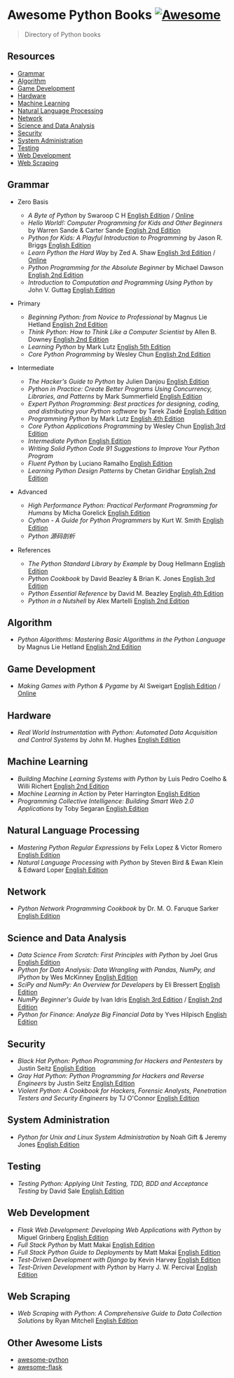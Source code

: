 # Awesome Python Books [![Awesome](https://cdn.rawgit.com/sindresorhus/awesome/d7305f38d29fed78fa85652e3a63e154dd8e8829/media/badge.svg)](https://github.com/sindresorhus/awesome)

> Directory of Python books

## Resources
- [Grammar](#grammar)
- [Algorithm](#algorithm)
- [Game Development](#game-development)
- [Hardware](#hardware)
- [Machine Learning](#machine-learning)
- [Natural Language Processing](#natural-language-processing)
- [Network](#network)
- [Science and Data Analysis](#science-and-data-analysis)
- [Security](#security)
- [System Administration](#system-administration)
- [Testing](#testing)
- [Web Development](#web-development)
- [Web Scraping](#web-scraping)

## Grammar
- Zero Basis
    - *A Byte of Python* by Swaroop C H [English Edition](http://www.amazon.com/Byte-Python-Swaroop-C-H/dp/1514828146) / [Online](http://python.swaroopch.com/)
    - *Hello World!: Computer Programming for Kids and Other Beginners* by Warren Sande & Carter Sande [English 2nd Edition](http://www.amazon.com/Hello-World-Computer-Programming-Beginners/dp/1617290920)
    - *Python for Kids: A Playful Introduction to Programming* by Jason R. Briggs [English Edition](http://www.amazon.com/Python-Kids-Playful-Introduction-Programming/dp/1593274076)
    - *Learn Python the Hard Way* by Zed A. Shaw [English 3rd Edition](http://www.amazon.com/Learn-Python-Hard-Way-Introduction/dp/0321884914) / [Online](http://learnpythonthehardway.org/book/)
    - *Python Programming for the Absolute Beginner* by Michael Dawson [English 2nd Edition](http://www.amazon.com/Python-Programming-Absolute-Beginner-Edition/dp/1598631128)
    - *Introduction to Computation and Programming Using Python* by John V. Guttag [English Edition](http://www.amazon.com/Introduction-Computation-Programming-Using-Python/dp/0262525003)

- Primary
    - *Beginning Python: from Novice to Professional* by Magnus Lie Hetland [English 2nd Edition](http://www.amazon.com/Beginning-Python-Professional-Experts-Professionals/dp/1590599829)
    - *Think Python: How to Think Like a Computer Scientist* by Allen B. Downey [English 2nd Edition](http://www.amazon.com/Think-Python-Like-Computer-Scientist/dp/1491939362)
    - *Learning Python* by Mark Lutz [English 5th Edition](http://www.amazon.com/Learning-Python-Edition-Mark-Lutz/dp/1449355730)
    - *Core Python Programming* by Wesley Chun [English 2nd Edition](http://www.amazon.com/Core-Python-Programming-Wesley-Chun/dp/0132269937)

- Intermediate
    - *The Hacker's Guide to Python* by Julien Danjou [English Edition](http://www.amazon.com/Hackers-Guide-Python-Julien-Danjou/dp/1304819248)
    - *Python in Practice: Create Better Programs Using Concurrency, Libraries, and Patterns* by Mark Summerfield [English Edition](http://www.amazon.com/Python-Practice-Concurrency-Libraries-Developers/dp/0321905636)
    - *Expert Python Programming: Best practices for designing, coding, and distributing your Python software* by Tarek Ziadé [English Edition](http://www.amazon.com/Expert-Python-Programming-practices-distributing/dp/184719494X)
    - *Programming Python* by Mark Lutz [English 4th Edition](http://www.amazon.com/gp/product/0596158106)
    - *Core Python Applications Programming* by Wesley Chun [English 3rd Edition](http://www.amazon.com/Core-Python-Applications-Programming-3rd/dp/0132678209)
    - *Intermediate Python* [English Edition](http://book.pythontips.com/en/latest/)
    - *Writing Solid Python Code 91 Suggestions to Improve Your Python Program*
    - *Fluent Python* by Luciano Ramalho [English Edition](http://www.amazon.com/Fluent-Python-Luciano-Ramalho/dp/1491946008)
    - *Learning Python Design Patterns* by Chetan Giridhar [English 2nd Edition](http://www.amazon.com/Learning-Python-Design-Patterns-Second/dp/178588803X)

- Advanced
    - *High Performance Python: Practical Performant Programming for Humans* by Micha Gorelick [English Edition](http://www.amazon.com/High-Performance-Python-Performant-Programming/dp/1449361595)
    - *Cython - A Guide for Python Programmers* by Kurt W. Smith [English Edition](http://www.amazon.com/Cython-Kurt-W-Smith/dp/1491901551)
    - *Python 源码剖析*

- References
    - *The Python Standard Library by Example* by Doug Hellmann [English Edition](http://www.amazon.com/Python-Standard-Library-Example-Developers/dp/0321767349)
    - *Python Cookbook* by David Beazley & Brian K. Jones [English 3rd Edition](http://www.amazon.com/Python-Cookbook-Third-David-Beazley/dp/1449340377)
    - *Python Essential Reference* by David M. Beazley [English 4th Edition](http://www.amazon.com/Python-Essential-Reference-4th-Edition/dp/0672329786)
    - *Python in a Nutshell* by Alex Martelli [English 2nd Edition](http://www.amazon.com/Python-Nutshell-Second-Edition-In/dp/0596100469)

## Algorithm
- *Python Algorithms: Mastering Basic Algorithms in the Python Language* by Magnus Lie Hetland [English 2nd Edition](http://www.amazon.com/Python-Algorithms-Mastering-Basic-Language/dp/148420056X)

## Game Development
- *Making Games with Python & Pygame* by Al Sweigart [English Edition](http://www.amazon.com/Making-Games-Python-Pygame-Sweigart/dp/1469901730) / [Online](http://inventwithpython.com/pygame/chapters/)

## Hardware
- *Real World Instrumentation with Python: Automated Data Acquisition and Control Systems* by John M. Hughes [English Edition](http://www.amazon.com/Real-World-Instrumentation-Python-Acquisition/dp/0596809565)

## Machine Learning
- *Building Machine Learning Systems with Python* by Luis Pedro Coelho & Willi Richert [English 2nd Edition](http://www.amazon.com/Building-Machine-Learning-Systems-Python/dp/1784392774)
- *Machine Learning in Action* by Peter Harrington [English Edition](http://www.amazon.com/Machine-Learning-Action-Peter-Harrington/dp/1617290181)
- *Programming Collective Intelligence: Building Smart Web 2.0 Applications* by Toby Segaran [English Edition](http://www.amazon.com/Programming-Collective-Intelligence-Building-Applications/dp/0596529325)

## Natural Language Processing
- *Mastering Python Regular Expressions* by Felix Lopez & Victor Romero [English Edition](http://www.amazon.com/Mastering-Python-Regular-Expressions-Felix/dp/1783283157/)
- *Natural Language Processing with Python* by Steven Bird & Ewan Klein & Edward Loper [English Edition](http://www.amazon.com/Natural-Language-Processing-Python-Steven/dp/0596516495)

## Network
- *Python Network Programming Cookbook* by Dr. M. O. Faruque Sarker [English Edition](http://www.amazon.com/Python-Network-Programming-Cookbook-Faruque/dp/1849513465)

## Science and Data Analysis
- *Data Science From Scratch: First Principles with Python* by Joel Grus [English Edition](http://www.amazon.com/Data-Science-Scratch-Principles-Python/dp/149190142X)
- *Python for Data Analysis: Data Wrangling with Pandas, NumPy, and IPython* by Wes McKinney [English Edition](http://www.amazon.com/Python-Data-Analysis-Wrangling-IPython/dp/1449319793)
- *SciPy and NumPy: An Overview for Developers* by Eli Bressert [English Edition](http://www.amazon.com/SciPy-NumPy-Developers-Eli-Bressert/dp/1449305466)
- *NumPy Beginner's Guide* by Ivan Idris [English 3rd Edition](http://www.amazon.com/Numpy-Beginners-Guide-Ivan-Idris/dp/1785281968) / [English 2nd Edition](http://www.amazon.com/NumPy-Beginners-Guide-Second-Edition/dp/1782166084)
- *Python for Finance: Analyze Big Financial Data* by Yves Hilpisch [English Edition](http://www.amazon.com/Python-Finance-Analyze-Financial-Data/dp/1491945281)

## Security
- *Black Hat Python: Python Programming for Hackers and Pentesters* by Justin Seitz [English Edition](http://www.amazon.com/Black-Hat-Python-Programming-Pentesters/dp/1593275900)
- *Gray Hat Python: Python Programming for Hackers and Reverse Engineers* by Justin Seitz [English Edition](http://www.amazon.com/Gray-Hat-Python-Programming-Engineers/dp/1593271921)
- *Violent Python: A Cookbook for Hackers, Forensic Analysts, Penetration Testers and Security Engineers* by TJ O'Connor [English Edition](http://www.amazon.com/Violent-Python-Cookbook-Penetration-Engineers/dp/1597499579)

## System Administration
- *Python for Unix and Linux System Administration* by Noah Gift & Jeremy Jones [English Edition](http://www.amazon.com/Python-Unix-Linux-System-Administration/dp/0596515820)

## Testing

- *Testing Python: Applying Unit Testing, TDD, BDD and Acceptance Testing* by David Sale [English Edition](http://www.amazon.com/Testing-Python-Applying-Unit-Acceptance/dp/1118901223/)

## Web Development
- *Flask Web Development: Developing Web Applications with Python* by Miguel Grinberg [English Edition](http://www.amazon.com/Flask-Web-Development-Developing-Applications/dp/1449372627)
- *Full Stack Python* by Matt Makai [English Edition](https://www.fullstackpython.com/)
- *Full Stack Python Guide to Deployments* by Matt Makai [English Edition](http://www.deploypython.com/)
- *Test-Driven Development with Django* by Kevin Harvey [English Edition](http://www.amazon.com/Test-Driven-Development-Django-Kevin-Harvey-ebook/dp/B00YSILNJW/)
- *Test-Driven Development with Python* by Harry J. W. Percival [English Edition](http://www.amazon.com/Test-Driven-Development-Python-Harry-Percival/dp/1449364829)

## Web Scraping
- *Web Scraping with Python: A Comprehensive Guide to Data Collection Solutions* by Ryan Mitchell [English Edition](http://www.amazon.com/Web-Scraping-Python-Collecting-Modern/dp/1491910291)

## Other Awesome Lists
- [awesome-python](https://github.com/vinta/awesome-python)
- [awesome-flask](https://github.com/humiaozuzu/awesome-flask)
